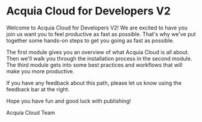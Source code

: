 # Acquia Cloud for Developers V2

Welcome to Acquia Cloud for Developers V2! We are excited to have you join us want you to feel productive as fast as possible. That's why we've put together some hands-on steps to get you going as fast as possible.

The first module gives you an overview of what Acquia Cloud is all about. Then we'll walk you through the installation process in the second module. The third module gets into some best practices and workflows that will make you more productive.

If you have any feedback about this path, please let us know using the feedback bar at the right.

Hope you have fun and good luck with publishing!

Acquia Cloud Team
